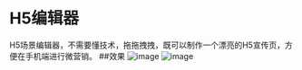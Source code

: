 # H5编辑器
 H5场景编辑器，不需要懂技术，拖拖拽拽，既可以制作一个漂亮的H5宣传页，方便在手机端进行微营销。
##效果
![image](http://ojna4zpbt.bkt.clouddn.com/h5.png)
![image](http://ojna4zpbt.bkt.clouddn.com/h5bj.png)
